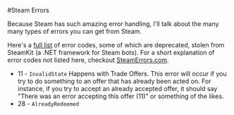 #Steam Errors

Because Steam has such amazing error handling, I'll talk about the many many types of errors you can get from Steam.

Here's a [full list](https://github.com/charredgrass/node-backpacktf/blob/2d9619b63ed88a6b9e1707ea87f50e1b9273c09b/values.js#L136) of error codes, some of which are deprecated, stolen from SteamKit (a .NET framework for Steam bots). For a short explanation of error codes not listed here, checkout [SteamErrors.com](http://steamerrors.com/).

 * 11 - `InvalidState` Happens with Trade Offers. This error will occur if you try to do something to an offer that has already been acted on. For instance, if you try to accept an already accepted offer, it should say "There was an error accepting this offer (11)" or something of the likes.
 * 28 - `AlreadyRedeemed`

